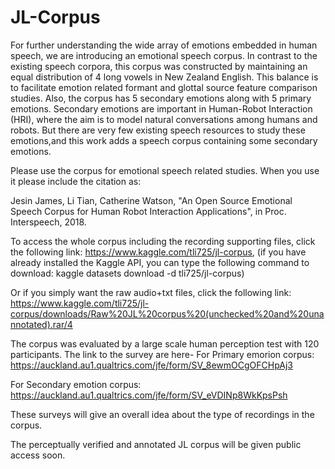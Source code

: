 # JL-Corpus
For further understanding the wide array of emotions embedded in human speech, we are introducing an emotional speech corpus. In contrast to the existing speech corpora, this corpus was constructed by maintaining an equal distribution of 4 long vowels in New Zealand English. This balance is to facilitate emotion related formant and glottal source feature comparison studies.  Also, the corpus has 5 secondary emotions along with 5 primary emotions.  Secondary emotions are important in  Human-Robot Interaction (HRI), where the aim is to model natural conversations among humans and robots. But there are very few existing speech resources to study these emotions,and this work adds a speech corpus containing some secondary emotions. 

Please use the corpus for emotional speech related studies. When you use it please include the citation as:

Jesin James, Li Tian, Catherine Watson,  "An Open Source Emotional Speech Corpus for Human Robot Interaction Applications", in Proc. Interspeech, 2018.

To access the whole corpus including the recording supporting files, click the following link: 
https://www.kaggle.com/tli725/jl-corpus,  (if you have already installed the Kaggle API, you can type the following command to download:  kaggle datasets download -d tli725/jl-corpus) 

Or if you simply want the raw audio+txt files, click the following link: 
https://www.kaggle.com/tli725/jl-corpus/downloads/Raw%20JL%20corpus%20(unchecked%20and%20unannotated).rar/4

The corpus was evaluated by a large scale human perception test with 120 participants. The link to the survey are here-
For Primary emorion corpus:
https://auckland.au1.qualtrics.com/jfe/form/SV_8ewmOCgOFCHpAj3

For Secondary emotion corpus:
https://auckland.au1.qualtrics.com/jfe/form/SV_eVDINp8WkKpsPsh

These surveys will give an overall idea about the type of recordings in the corpus.

The perceptually verified and annotated JL corpus will be given public access soon.

